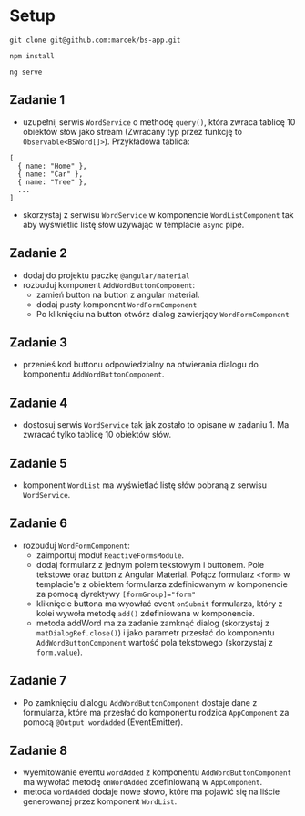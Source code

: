 # Setup

`git clone git@github.com:marcek/bs-app.git`

`npm install`

`ng serve`

## Zadanie 1

* uzupełnij serwis `WordService` o methodę `query()`, która zwraca tablicę 10 obiektów słów jako stream (Zwracany typ przez funkcję to `Observable<BSWord[]>`). Przykładowa tablica:

```
[
  { name: "Home" },  
  { name: "Car" },  
  { name: "Tree" },  
  ...
]
```

* skorzystaj z serwisu `WordService` w komponencie `WordListComponent` tak aby wyświetlić listę słow uzywając w templacie `async` pipe.

## Zadanie 2
* dodaj do projektu paczkę `@angular/material`
* rozbuduj komponent `AddWordButtonComponent`: 
  * zamień button na button z angular material.
  * dodaj pusty komponent `WordFormComponent` 
  * Po kliknięciu na button otwórz dialog zawierjący `WordFormComponent`

## Zadanie 3
* przenieś kod buttonu odpowiedzialny na otwierania dialogu do komponentu `AddWordButtonComponent`.

## Zadanie 4
* dostosuj serwis `WordService` tak jak zostało to opisane w zadaniu 1. Ma zwracać tylko tablicę 10 obiektów słów.

## Zadanie 5
* komponent `WordList` ma wyświetlać listę słów pobraną z serwisu `WordService`.

## Zadanie 6
* rozbuduj `WordFormComponent`:
  * zaimportuj moduł `ReactiveFormsModule`.
  * dodaj formularz z jednym polem tekstowym i buttonem. Pole tekstowe oraz button z Angular Material. Połącz formularz `<form>` w templacie'e z obiektem formularza zdefiniowanym w komponencie za pomocą dyrektywy `[formGroup]="form"`
  * kliknięcie buttona ma wyowłać event `onSubmit` formularza, który z kolei wywoła metodę `add()` zdefiniowana w komponencie.
  * metoda addWord ma za zadanie zamknąć dialog (skorzystaj z `matDialogRef.close()`) i jako parametr przesłać do komponentu `AddWordButtonComponent` wartość pola tekstowego (skorzystaj z `form.value`).

## Zadanie 7
* Po zamknięciu dialogu `AddWordButtonComponent` dostaje dane z formularza, które ma przesłać do komponentu rodzica `AppComponent` za pomocą `@Output wordAdded` (EventEmitter). 

## Zadanie 8
  * wyemitowanie eventu `wordAdded` z komponentu `AddWordButtonComponent` ma wywołać metodę `onWordAdded` zdefiniowaną w `AppComponent`.
  * metoda `wordAdded` dodaje nowe słowo, które ma pojawić się na liście generowanej przez komponent `WordList`.